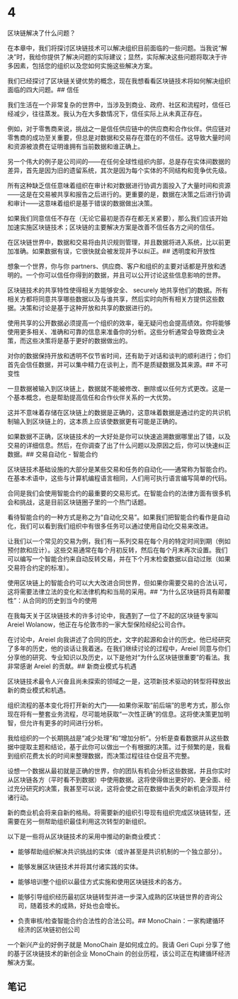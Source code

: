 # 4

区块链解决了什么问题？

在本章中，我们将探讨区块链技术可以解决组织目前面临的一些问题。当我说“解决”时，我给你提供了解决问题的实际建议；显然，实际解决这些问题将取决于许多因素，包括您的组织以及您如何实施这些解决方案。

我们已经探讨了区块链关键优势的概念，现在我想看看区块链技术将如何解决组织面临的四大问题。## 信任

我们生活在一个非常复杂的世界中，当涉及到商业、政府、社区和流程时，信任已经减少，往往蒸发。我认为在大多数情况下，信任实际上从未真正存在。

例如，对于零售商来说，挑战之一是信任供应链中的供应商和合作伙伴。供应链对零售商的成功至关重要，但总是对数据和交易存在潜在的不信任。这导致大量时间和资源被浪费在证明谁拥有当前数据和谁正确上。

另一个伟大的例子是公司间的——在任何全球性组织内部，总是存在实体间数据的差异，首先是因为旧的遗留系统，其次是因为每个实体的不同结构和竞争优先级。

所有这种缺乏信任意味着组织在审计和对数据进行协调方面投入了大量时间和资源——这是在交易被共享和报告之后进行的。更重要的是，数据在决策之后进行协调和审计——这意味着组织是基于错误的数据做出决策。

如果我们同意信任不存在（无论它最初是否存在都无关紧要），那么我们应该开始加速实施区块链技术；区块链的主要解决方案是改善不信任各方之间的信任。

在区块链世界中，数据和交易将由共识规则管理，并且数据将进入系统，比以前更加准确。如果数据有误，它很快就会被发现并予以纠正。## 透明度和开放性

想象一个世界，你与你 partners、供应商、客户和组织的主要对话都是开放和透明的。一个你可以信任你得到的数据，并且可以公开讨论这些信息影响的世界。

区块链技术的共享特性使得相关方能够安全、 securely 地共享他们的数据。所有相关方都将同意共享哪些数据以及与谁共享，然后实时向所有相关方提供这些数据。决策和讨论是基于这种开放和共享的数据进行的。

使用共享的公开数据必须提高一个组织的效率，毫无疑问也会提高绩效。你将能够使用更多相关、准确和可靠的信息来准备你的分析。这些分析通常会导致商业决策，而这些决策将是基于更好的数据做出的。

对你的数据保持开放和透明不仅节省时间，还有助于对话和谈判的顺利进行；你们首先会信任数据，并可以集中精力在谈判上，而不是质疑数据及其来源。## 不可变性

一旦数据被输入到区块链上，数据就不能被修改、删除或以任何方式更改。这是一个基本概念，也是帮助提高信任和合作伙伴关系的一大优势。

这并不意味着存储在区块链上的数据是正确的，这意味着数据是通过约定的共识机制输入到区块链上的，这本质上应该使数据更有可能是正确的。

如果数据不正确，区块链技术的一大好处是你可以快速追溯数据哪里出了错，以及交易的详细信息。然后，在你调查了出了什么问题以及原因之后，你可以快速纠正数据。## 交易自动化 - 智能合约

区块链技术基础设施的大部分是某些交易和任务的自动化——通常称为智能合约。在基本术语中，这些与计算机编程语言相同，人们用可执行语言编写简单的代码。

合同是我们会使用智能合约的最重要的交易形式。在智能合约的法律方面有很多机会和挑战，这是目前区块链圈子里的一个热门话题。

看待智能合约的一种方式是称之为“自动化交易”。如果我们把智能合约看作是自动化，我们可以看到我们组织中有很多任务可以通过使用自动化交易来改进。

让我们以一个常见的交易为例，我们有一系列交易在每个月的特定时间到期（例如预付款和应计）。这些交易通常在每个月初反转，然后在每个月末再次设置。我们可以编写一个智能合约来自动反转交易，并在下个月末检查数据以自动过账（如果交易符合约定的标准）。

使用区块链上的智能合约可以大大改进合同世界，但如果你需要交易的合法认可，这将需要法律立法的变化和法律机构和当局的采用。## “为什么区块链将具有颠覆性”：从合同的历史到当今的使用

在我每天关于区块链技术的许多讨论中，我遇到了一位了不起的区块链专家叫 Areiel Wolanow，他正在与伦敦市的一家大型保险经纪公司合作。

在讨论中，Areiel 向我讲述了合同的历史，文字的起源和会计的历史。他已经研究了多年的历史，他的谈话让我着迷。在我们继续讨论的过程中，Areiel 同意与你们分享他的研究、专业知识以及历史，以下是他对“为什么区块链很重要”的看法。我非常感谢 Areiel 的贡献。## 新商业模式与机遇

区块链技术最令人兴奋且尚未探索的领域之一是，这项新技术驱动的转型将释放出新的商业模式和机遇。

组织流程的基本变化将打开新的大门——如果你采取“前后端”的思考方式，那么你现在将有一整套业务流程，尽可能地获取“一次性正确”的信息。这将使决策更加明智，但允许有更多的时间进行分析。

我给组织的一个长期挑战是“减少处理”和“增加分析”。分析是查看数据并从这些数据中提取主题和结论，基于此你可以做出一个有根据的决策。过于频繁的是，我看到组织花费太长的时间来整理数据，而决策过程往往仓促且不完整。

设想一个数据从最初就是正确的世界，你的团队有机会分析这些数据，并且你实时从区块链各方（平时看不到数据）中使用数据。这将使得做出更好的、更全面、经过充分研究的决策，我甚至可以说，这将会使之前在数据中丢失的新机会浮现并付诸行动。

新的商业机会将来自新的格局。将需要新的组织引导现有组织完成区块链转型，还需要在另一侧帮助组织最佳利用这次转型的新组织。

以下是一些将从区块链技术的采用中推动的新商业模式：

+   能够帮助组织解决共识挑战的实体（或许甚至是共识机制的一个独立部分）。

+   能够发展区块链技术并将其付诸实践的实体。

+   能够培训整个组织以最佳方式实施和使用区块链技术的各方。

+   能够引导组织经历最初区块链转型并进一步深入成熟的区块链世界的咨询公司，随着技术的成熟，好处也会增长。

+   负责审核/检查智能合约合法性的合法公司。## MonoChain：一家构建循环经济的区块链初创公司

一个新兴产业的好例子就是 MonoChain 是如何成立的。我请 Geri Cupi 分享了他的基于区块链技术的新创企业 MonoChain 的创业历程，该公司正在构建循环经济解决方案。

## 笔记

